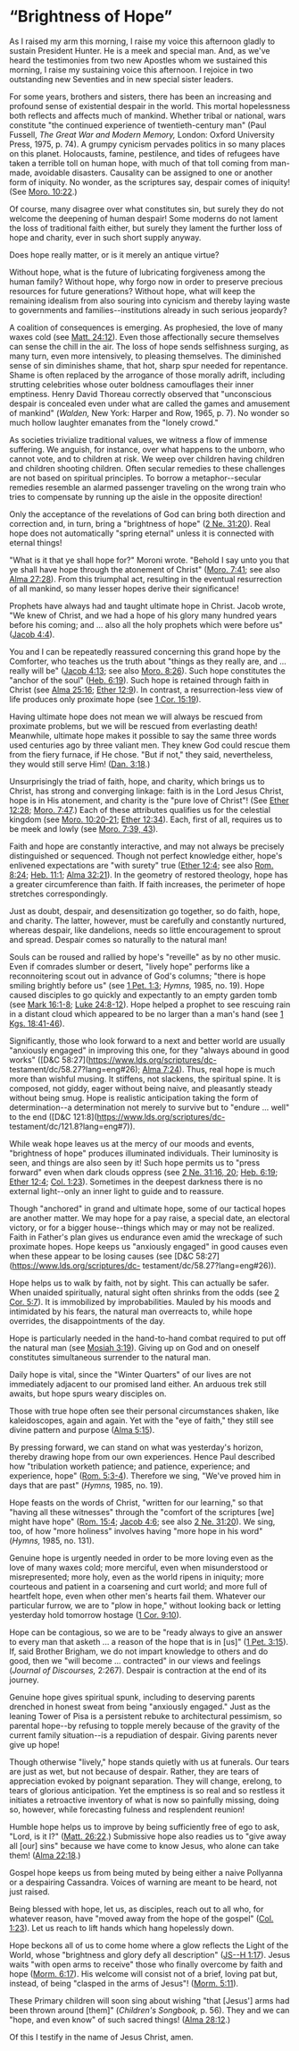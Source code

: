 # “Brightness of Hope”

As I raised my arm this morning, I raise my voice this afternoon gladly to
sustain President Hunter. He is a meek and special man. And, as we've heard
the testimonies from two new Apostles whom we sustained this morning, I raise
my sustaining voice this afternoon. I rejoice in two outstanding new Seventies
and in new special sister leaders.

For some years, brothers and sisters, there has been an increasing and
profound sense of existential despair in the world. This mortal hopelessness
both reflects and affects much of mankind. Whether tribal or national, wars
constitute "the continued experience of twentieth-century man" (Paul Fussell,
_The Great War and Modern Memory,_ London: Oxford University Press, 1975, p.
74). A grumpy cynicism pervades politics in so many places on this planet.
Holocausts, famine, pestilence, and tides of refugees have taken a terrible
toll on human hope, with much of that toll coming from man-made, avoidable
disasters. Causality can be assigned to one or another form of iniquity. No
wonder, as the scriptures say, despair comes of iniquity! (See [Moro.
10:22](https://www.lds.org/scriptures/bofm/moro/10.22?lang=eng#21).)

Of course, many disagree over what constitutes sin, but surely they do not
welcome the deepening of human despair! Some moderns do not lament the loss of
traditional faith either, but surely they lament the further loss of hope and
charity, ever in such short supply anyway.

Does hope really matter, or is it merely an antique virtue?

Without hope, what is the future of lubricating forgiveness among the human
family? Without hope, why forgo now in order to preserve precious resources
for future generations? Without hope, what will keep the remaining idealism
from also souring into cynicism and thereby laying waste to governments and
families--institutions already in such serious jeopardy?

A coalition of consequences is emerging. As prophesied, the love of many waxes
cold (see [Matt.
24:12](https://www.lds.org/scriptures/nt/matt/24.12?lang=eng#11)). Even those
affectionally secure themselves can sense the chill in the air. The loss of
hope sends selfishness surging, as many turn, even more intensively, to
pleasing themselves. The diminished sense of sin diminishes shame, that hot,
sharp spur needed for repentance. Shame is often replaced by the arrogance of
those morally adrift, including strutting celebrities whose outer boldness
camouflages their inner emptiness. Henry David Thoreau correctly observed that
"unconscious despair is concealed even under what are called the games and
amusement of mankind" (_Walden,_ New York: Harper and Row, 1965, p. 7). No
wonder so much hollow laughter emanates from the "lonely crowd."

As societies trivialize traditional values, we witness a flow of immense
suffering. We anguish, for instance, over what happens to the unborn, who
cannot vote, and to children at risk. We weep over children having children
and children shooting children. Often secular remedies to these challenges are
not based on spiritual principles. To borrow a metaphor--secular remedies
resemble an alarmed passenger traveling on the wrong train who tries to
compensate by running up the aisle in the opposite direction!

Only the acceptance of the revelations of God can bring both direction and
correction and, in turn, bring a "brightness of hope" ([2 Ne.
31:20](https://www.lds.org/scriptures/bofm/2-ne/31.20?lang=eng#19)). Real hope
does not automatically "spring eternal" unless it is connected with eternal
things!

"What is it that ye shall hope for?" Moroni wrote. "Behold I say unto you that
ye shall have hope through the atonement of Christ" ([Moro.
7:41](https://www.lds.org/scriptures/bofm/moro/7.41?lang=eng#40); see also
[Alma 27:28](https://www.lds.org/scriptures/bofm/alma/27.28?lang=eng#27)).
From this triumphal act, resulting in the eventual resurrection of all
mankind, so many lesser hopes derive their significance!

Prophets have always had and taught ultimate hope in Christ. Jacob wrote, "We
knew of Christ, and we had a hope of his glory many hundred years before his
coming; and ... also all the holy prophets which were before us" ([Jacob
4:4](https://www.lds.org/scriptures/bofm/jacob/4.4?lang=eng#3)).

You and I can be repeatedly reassured concerning this grand hope by the
Comforter, who teaches us the truth about "things as they really are, and ...
really will be" ([Jacob
4:13](https://www.lds.org/scriptures/bofm/jacob/4.13?lang=eng#12); see also
[Moro. 8:26](https://www.lds.org/scriptures/bofm/moro/8.26?lang=eng#25)). Such
hope constitutes the "anchor of the soul" ([Heb.
6:19](https://www.lds.org/scriptures/nt/heb/6.19?lang=eng#18)). Such hope is
retained through faith in Christ (see [Alma
25:16](https://www.lds.org/scriptures/bofm/alma/25.16?lang=eng#15); [Ether
12:9](https://www.lds.org/scriptures/bofm/ether/12.9?lang=eng#8)). In
contrast, a resurrection-less view of life produces only proximate hope (see
[1 Cor. 15:19](https://www.lds.org/scriptures/nt/1-cor/15.19?lang=eng#18)).

Having ultimate hope does not mean we will always be rescued from proximate
problems, but we will be rescued from everlasting death! Meanwhile, ultimate
hope makes it possible to say the same three words used centuries ago by three
valiant men. They knew God could rescue them from the fiery furnace, if He
chose. "But if not," they said, nevertheless, they would still serve Him!
([Dan. 3:18](https://www.lds.org/scriptures/ot/dan/3.18?lang=eng#17).)

Unsurprisingly the triad of faith, hope, and charity, which brings us to
Christ, has strong and converging linkage: faith is in the Lord Jesus Christ,
hope is in His atonement, and charity is the "pure love of Christ"! (See
[Ether 12:28](https://www.lds.org/scriptures/bofm/ether/12.28?lang=eng#27);
[Moro. 7:47](https://www.lds.org/scriptures/bofm/moro/7.47?lang=eng#46).) Each
of these attributes qualifies us for the celestial kingdom (see [Moro.
10:20-21](https://www.lds.org/scriptures/bofm/moro/10.20-21?lang=eng#19);
[Ether 12:34](https://www.lds.org/scriptures/bofm/ether/12.34?lang=eng#33)).
Each, first of all, requires us to be meek and lowly (see [Moro. 7:39,
43](https://www.lds.org/scriptures/bofm/moro/7.39%2C43?lang=eng#38)).

Faith and hope are constantly interactive, and may not always be precisely
distinguished or sequenced. Though not perfect knowledge either, hope's
enlivened expectations are "with surety" true ([Ether
12:4](https://www.lds.org/scriptures/bofm/ether/12.4?lang=eng#3); see also
[Rom. 8:24](https://www.lds.org/scriptures/nt/rom/8.24?lang=eng#23); [Heb.
11:1](https://www.lds.org/scriptures/nt/heb/11.1?lang=eng#0); [Alma
32:21](https://www.lds.org/scriptures/bofm/alma/32.21?lang=eng#20)). In the
geometry of restored theology, hope has a greater circumference than faith. If
faith increases, the perimeter of hope stretches correspondingly.

Just as doubt, despair, and desensitization go together, so do faith, hope,
and charity. The latter, however, must be carefully and constantly nurtured,
whereas despair, like dandelions, needs so little encouragement to sprout and
spread. Despair comes so naturally to the natural man!

Souls can be roused and rallied by hope's "reveille" as by no other music.
Even if comrades slumber or desert, "lively hope" performs like a
reconnoitering scout out in advance of God's columns; "there is hope smiling
brightly before us" (see [1 Pet.
1:3](https://www.lds.org/scriptures/nt/1-pet/1.3?lang=eng#2); _Hymns,_ 1985,
no. 19). Hope caused disciples to go quickly and expectantly to an empty
garden tomb (see [Mark
16:1-8](https://www.lds.org/scriptures/nt/mark/16.1-8?lang=eng#0); [Luke
24:8-12](https://www.lds.org/scriptures/nt/luke/24.8-12?lang=eng#7)). Hope
helped a prophet to see rescuing rain in a distant cloud which appeared to be
no larger than a man's hand (see [1 Kgs.
18:41-46](https://www.lds.org/scriptures/ot/1-kgs/18.41-46?lang=eng#40)).

Significantly, those who look forward to a next and better world are usually
"anxiously engaged" in improving this one, for they "always abound in good
works" ([D&amp;C 58:27](https://www.lds.org/scriptures/dc-
testament/dc/58.27?lang=eng#26); [Alma
7:24](https://www.lds.org/scriptures/bofm/alma/7.24?lang=eng#23)). Thus, real
hope is much more than wishful musing. It stiffens, not slackens, the
spiritual spine. It is composed, not giddy, eager without being naive, and
pleasantly steady without being smug. Hope is realistic anticipation taking
the form of determination--a determination not merely to survive but to
"endure ... well" to the end ([D&amp;C 121:8](https://www.lds.org/scriptures/dc-
testament/dc/121.8?lang=eng#7)).

While weak hope leaves us at the mercy of our moods and events, "brightness of
hope" produces illuminated individuals. Their luminosity is seen, and things
are also seen by it! Such hope permits us to "press forward" even when dark
clouds oppress (see [2 Ne. 31:16,
20](https://www.lds.org/scriptures/bofm/2-ne/31.16%2C20?lang=eng#15); [Heb.
6:19](https://www.lds.org/scriptures/nt/heb/6.19?lang=eng#18); [Ether
12:4](https://www.lds.org/scriptures/bofm/ether/12.4?lang=eng#3); [Col.
1:23](https://www.lds.org/scriptures/nt/col/1.23?lang=eng#22)). Sometimes in
the deepest darkness there is no external light--only an inner light to guide
and to reassure.

Though "anchored" in grand and ultimate hope, some of our tactical hopes are
another matter. We may hope for a pay raise, a special date, an electoral
victory, or for a bigger house--things which may or may not be realized. Faith
in Father's plan gives us endurance even amid the wreckage of such proximate
hopes. Hope keeps us "anxiously engaged" in good causes even when these appear
to be losing causes (see [D&amp;C 58:27](https://www.lds.org/scriptures/dc-
testament/dc/58.27?lang=eng#26)).

Hope helps us to walk by faith, not by sight. This can actually be safer. When
unaided spiritually, natural sight often shrinks from the odds (see [2 Cor.
5:7](https://www.lds.org/scriptures/nt/2-cor/5.7?lang=eng#6)). It is
immobilized by improbabilities. Mauled by his moods and intimidated by his
fears, the natural man overreacts to, while hope overrides, the
disappointments of the day.

Hope is particularly needed in the hand-to-hand combat required to put off the
natural man (see [Mosiah
3:19](https://www.lds.org/scriptures/bofm/mosiah/3.19?lang=eng#18)). Giving up
on God and on oneself constitutes simultaneous surrender to the natural man.

Daily hope is vital, since the "Winter Quarters" of our lives are not
immediately adjacent to our promised land either. An arduous trek still
awaits, but hope spurs weary disciples on.

Those with true hope often see their personal circumstances shaken, like
kaleidoscopes, again and again. Yet with the "eye of faith," they still see
divine pattern and purpose ([Alma
5:15](https://www.lds.org/scriptures/bofm/alma/5.15?lang=eng#14)).

By pressing forward, we can stand on what was yesterday's horizon, thereby
drawing hope from our own experiences. Hence Paul described how "tribulation
worketh patience; and patience, experience; and experience, hope" ([Rom.
5:3-4](https://www.lds.org/scriptures/nt/rom/5.3-4?lang=eng#2)). Therefore we
sing, "We've proved him in days that are past" (_Hymns,_ 1985, no. 19).

Hope feasts on the words of Christ, "written for our learning," so that
"having all these witnesses" through the "comfort of the scriptures [we] might
have hope" ([Rom.
15:4](https://www.lds.org/scriptures/nt/rom/15.4?lang=eng#3); [Jacob
4:6](https://www.lds.org/scriptures/bofm/jacob/4.6?lang=eng#5); see also [2
Ne. 31:20](https://www.lds.org/scriptures/bofm/2-ne/31.20?lang=eng#19)). We
sing, too, of how "more holiness" involves having "more hope in his word"
(_Hymns,_ 1985, no. 131).

Genuine hope is urgently needed in order to be more loving even as the love of
many waxes cold; more merciful, even when misunderstood or misrepresented;
more holy, even as the world ripens in iniquity; more courteous and patient in
a coarsening and curt world; and more full of heartfelt hope, even when other
men's hearts fail them. Whatever our particular furrow, we are to "plow in
hope," without looking back or letting yesterday hold tomorrow hostage ([1
Cor. 9:10](https://www.lds.org/scriptures/nt/1-cor/9.10?lang=eng#9)).

Hope can be contagious, so we are to be "ready always to give an answer to
every man that asketh ... a reason of the hope that is in [us]" ([1 Pet.
3:15](https://www.lds.org/scriptures/nt/1-pet/3.15?lang=eng#14)). If, said
Brother Brigham, we do not impart knowledge to others and do good, then we
"will become ... contracted" in our views and feelings (_Journal of Discourses,_
2:267). Despair is contraction at the end of its journey.

Genuine hope gives spiritual spunk, including to deserving parents drenched in
honest sweat from being "anxiously engaged." Just as the leaning Tower of Pisa
is a persistent rebuke to architectural pessimism, so parental hope--by
refusing to topple merely because of the gravity of the current family
situation--is a repudiation of despair. Giving parents never give up hope!

Though otherwise "lively," hope stands quietly with us at funerals. Our tears
are just as wet, but not because of despair. Rather, they are tears of
appreciation evoked by poignant separation. They will change, erelong, to
tears of glorious anticipation. Yet the emptiness is so real and so restless
it initiates a retroactive inventory of what is now so painfully missing,
doing so, however, while forecasting fulness and resplendent reunion!

Humble hope helps us to improve by being sufficiently free of ego to ask,
"Lord, is it I?" ([Matt.
26:22](https://www.lds.org/scriptures/nt/matt/26.22?lang=eng#21).) Submissive
hope also readies us to "give away all [our] sins" because we have come to
know Jesus, who alone can take them! ([Alma
22:18](https://www.lds.org/scriptures/bofm/alma/22.18?lang=eng#17).)

Gospel hope keeps us from being muted by being either a naive Pollyanna or a
despairing Cassandra. Voices of warning are meant to be heard, not just
raised.

Being blessed with hope, let us, as disciples, reach out to all who, for
whatever reason, have "moved away from the hope of the gospel" ([Col.
1:23](https://www.lds.org/scriptures/nt/col/1.23?lang=eng#22)). Let us reach
to lift hands which hang hopelessly down.

Hope beckons all of us to come home where a glow reflects the Light of the
World, whose "brightness and glory defy all description" ([JS--H
1:17](https://www.lds.org/scriptures/pgp/js-h/1.17?lang=eng#16)). Jesus waits
"with open arms to receive" those who finally overcome by faith and hope
([Morm. 6:17](https://www.lds.org/scriptures/bofm/morm/6.17?lang=eng#16)). His
welcome will consist not of a brief, loving pat but, instead, of being
"clasped in the arms of Jesus"! ([Morm.
5:11](https://www.lds.org/scriptures/bofm/morm/5.11?lang=eng#10)).

These Primary children will soon sing about wishing "that [Jesus'] arms had
been thrown around [them]" (_Children's Songbook,_ p. 56). They and we can
"hope, and even know" of such sacred things! ([Alma
28:12](https://www.lds.org/scriptures/bofm/alma/28.12?lang=eng#11).)

Of this I testify in the name of Jesus Christ, amen.

